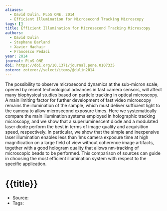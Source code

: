 ```yaml
---
aliases:
  - David Dulin. PLoS ONE. 2014
  - Efficient Illumination for Microsecond Tracking Microscopy
tags: []
title: Efficient Illumination for Microsecond Tracking Microscopy
authors:
  - David Dulin
  - Stephane Barland
  - Xavier Hachair
  - Francesco Pedaci
year: 2014
journal: PLoS ONE
doi: https://doi.org/10.1371/journal.pone.0107335
zotero: zotero://select/items/@dulin2014
---
```

<!-- START_ABSTRACT -->
The possibility to observe microsecond dynamics at the sub-micron scale, opened by recent technological advances in fast camera sensors, will affect many biophysical studies based on particle tracking in optical microscopy. A main limiting factor for further development of fast video microscopy remains the illumination of the sample, which must deliver sufficient light to the camera to allow microsecond exposure times. Here we systematically compare the main illumination systems employed in holographic tracking microscopy, and we show that a superluminescent diode and a modulated laser diode perform the best in terms of image quality and acquisition speed, respectively. In particular, we show that the simple and inexpensive laser illumination enables less than 1ms camera exposure time at high magnification on a large field of view without coherence image artifacts, together with a good hologram quality that allows nm-tracking of microscopic beads to be performed. This comparison of sources can guide in choosing the most efficient illumination system with respect to the specific application.
<!-- END_ABSTRACT -->

<!-- START_TEMPLATE -->
# {{title}}

- Source:
- Tags: 
<!-- END_TEMPLATE -->